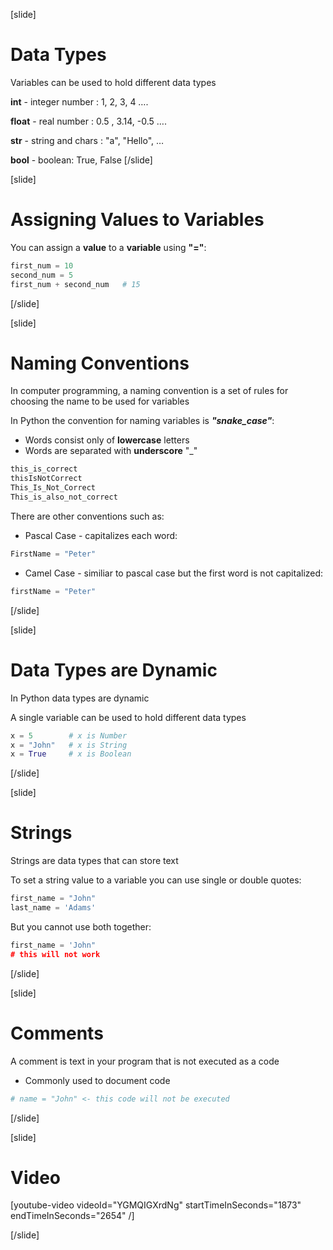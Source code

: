 [slide]
# Data Types
Variables can be used to hold different data types

**int** - integer number : 1, 2, 3, 4 ….

**float** - real number : 0.5 , 3.14, -0.5 ….

**str** - string and chars : "a", "Hello", …

**bool** - boolean: True, False
[/slide]

[slide]
# Assigning Values to Variables
You can assign a **value** to a **variable** using **"="**:
```python
first_num = 10
second_num = 5
first_num + second_num   # 15
```
[/slide]

[slide]
# Naming Conventions
In computer programming, a naming convention is a set of rules for choosing the name to be used for variables

In Python the convention for naming variables is ***"snake_case"***:
* Words consist only of **lowercase** letters
* Words are separated with **underscore** "_"

```python
this_is_correct
thisIsNotCorrect
This_Is_Not_Correct
This_is_also_not_correct
```

There are other conventions such as:
* Pascal Case - capitalizes each word:
```python
FirstName = "Peter"
```

* Camel Case - similiar to pascal case but the first word is not capitalized:
```python
firstName = "Peter"
```

[/slide]

[slide]
# Data Types are Dynamic
In Python data types are dynamic

A single variable can be used to hold different data types
```python
x = 5        # x is Number
x = "John"   # x is String
x = True     # x is Boolean
```
[/slide]

[slide]
# Strings
Strings are data types that can store text

To set a string value to a variable you can use single or double quotes:
```python
first_name = "John" 
last_name = 'Adams'
```
But you cannot use both together:
```python
first_name = 'John" 
# this will not work  

```
[/slide]

[slide]
# Comments
A comment is text in your program that is not executed as a code

* Commonly used to document code

```python
# name = "John" <- this code will not be executed
```
[/slide]

[slide]
# Video

[youtube-video videoId="YGMQIGXrdNg" startTimeInSeconds="1873" endTimeInSeconds="2654" /]

[/slide]